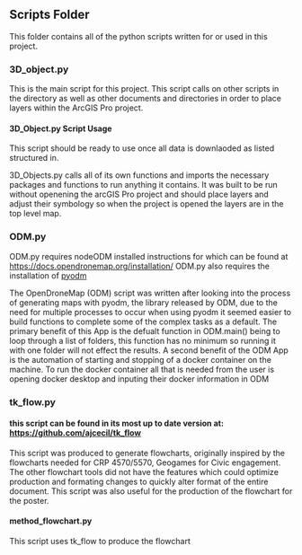 ## Scripts Folder
This folder contains  all of the python scripts written for or used in this project.
### 3D_object.py
This is the main script for this project. This script calls on other scripts in the directory as well as other documents and directories in order to place layers within the ArcGIS Pro project.

#### 3D_Object.py Script Usage
This script should be ready to use once all data is downlaoded as listed structured in.

3D_Objects.py calls all of its own functions and imports the necessary packages and functions to run anything it contains. It was built to be run without openening the arcGIS Pro project and should place layers and adjust their symbology so when the project is opened the layers are in the top level map.

### ODM.py
ODM.py requires nodeODM installed instructions for which can be found at https://docs.opendronemap.org/installation/
ODM.py also requires the installation of [pyodm](https://pyodm.readthedocs.io/en/latest/)


The OpenDroneMap (ODM) script was written after looking into the process of generating maps with pyodm, the library released by ODM, due to the need for multiple processes to occur when using pyodm it seemed easier to build functions to complete some of the complex tasks as a default. The primary benefit of this App is the defualt function in ODM.main() being to loop through a list of folders, this function has no minimum so running it with one folder will not effect the results. A second benefit of the ODM App is the automation of starting and stopping of a docker container on the machine. To run the docker container all that is needed from the user is opening docker desktop and inputing their docker information in ODM


### tk_flow.py
#### this script can be found in its most up to date version at: https://github.com/ajcecil/tk_flow
This script was produced to generate flowcharts, originally inspired by the flowcharts needed for CRP 4570/5570, Geogames for Civic engagement. The other flowchart tools did not have the features which could optimize production and formating changes to quickly alter format of the entire document. This script was also useful for the production of the flowchart for the poster.

#### method_flowchart.py
This script uses tk_flow to produce the flowchart
